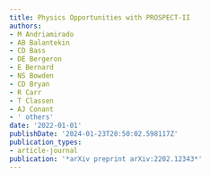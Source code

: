 ```yaml
---
title: Physics Opportunities with PROSPECT-II
authors:
- M Andriamirado
- AB Balantekin
- CD Bass
- DE Bergeron
- E Bernard
- NS Bowden
- CD Bryan
- R Carr
- T Classen
- AJ Conant
- ' others'
date: '2022-01-01'
publishDate: '2024-01-23T20:50:02.598117Z'
publication_types:
- article-journal
publication: '*arXiv preprint arXiv:2202.12343*'
---
```

